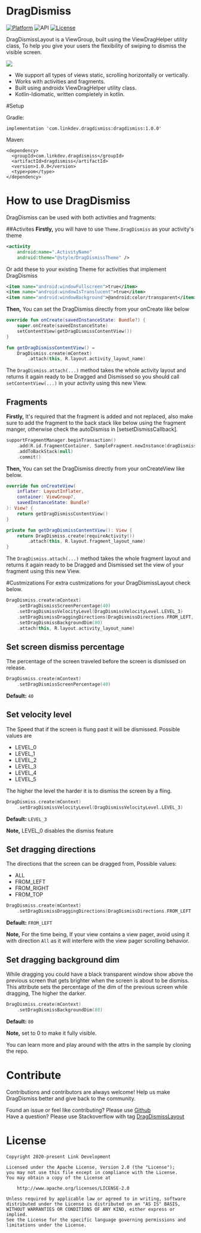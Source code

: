 # DragDismiss
[![Platform](https://img.shields.io/badge/platform-android-brightgreen.svg)](https://developer.android.com/index.html)
![API](https://img.shields.io/badge/Min--SDK-21-yellowgreen)
[![License](https://img.shields.io/badge/license-Apache%202.0-blue.svg)](http://www.apache.org/licenses/LICENSE-2.0)

DragDismissLayout is a ViewGroup, built using the ViewDragHelper utility class, To help you give your users the flexibility of swiping to dismiss the visible screen.

![](screenshots/screenshot.gif)

- We support all types of views static, scrolling horizontally or vertically.
- Works with activities and fragments.
- Built using androidx ViewDragHelper utility class.
- Kotlin-Idiomatic, written completely in kotlin.

#Setup

Gradle:
```
implementation 'com.linkdev.dragdismiss:dragdismiss:1.0.0'
```
Maven:
```
<dependency>
  <groupId>com.linkdev.dragdismiss</groupId>
  <artifactId>dragdismiss</artifactId>
  <version>1.0.0</version>
  <type>pom</type>
</dependency>
```

# How to use DragDismiss
DragDismiss can be used with both activities and fragments:

##Activites
**Firstly,** you will have to use `Theme.DragDismiss` as your activity's theme
```xml
<activity
    android:name=".ActivityName"
    android:theme="@style/DragDismissTheme" />
```
Or add these to your existing Theme for activities that implement DragDismiss
```xml
<item name="android:windowFullscreen">true</item>
<item name="android:windowIsTranslucent">true</item>
<item name="android:windowBackground">@android:color/transparent</item>
```
**Then,** You can set the DragDismiss directly from your onCreate like below
```kotlin
override fun onCreate(savedInstanceState: Bundle?) {
    super.onCreate(savedInstanceState)
    setContentView(getDragDismissContentView())
}

fun getDragDismissContentView() =
    DragDismiss.create(mContext)
        .attach(this, R.layout.activity_layout_name)
```
The `DragDismiss.attach(...)` method takes the whole activity layout and returns it again ready to be Dragged and Dismissed
 so you should call `setContentView(...)` in your activity using this new View.

## Fragments
**Firstly,** It's required that the fragment is added and not replaced,
also make sure to add the fragment to the back stack like below using the fragment manger, otherwise check the autoDismiss in [setsetDismissCallback].
```kotlin
supportFragmentManager.beginTransaction()
    .add(R.id.fragmentContainer, SampleFragment.newInstance(dragDismissAttrs), SampleFragment.TAG)
    .addToBackStack(null)
    .commit()
```

**Then,** You can set the DragDismiss directly from your onCreateView like below.
```kotlin
override fun onCreateView(
    inflater: LayoutInflater,
    container: ViewGroup?,
    savedInstanceState: Bundle?
): View? {
    return getDragDismissContentView()
}

private fun getDragDismissContentView(): View {
    return DragDismiss.create(requireActivity())
        .attach(this, R.layout.fragment_layout_name)
}
```
The `DragDismiss.attach(...)` method takes the whole fragment layout and returns it again ready to be Dragged and Dismissed
 set the view of your fragment using this new View.

#Custmizations
For extra custmizations for your DragDismissLayout check below.
```kotlin
DragDismiss.create(mContext)
    .setDragDismissScreenPercentage(40)
    .setDragDismissVelocityLevel(DragDismissVelocityLevel.LEVEL_3)
    .setDragDismissDraggingDirections(DragDismissDirections.FROM_LEFT, DragDismissDirections.FROM_RIGHT)
    .setDragDismissBackgroundDim(80)
    .attach(this, R.layout.activity_layout_name)
```

## Set screen dismiss percentage
The percentage of the screen traveled before the screen is dismissed on release.
```kotlin
DragDismiss.create(mContext)
    .setDragDismissScreenPercentage(40)
```
**Default:** `40`

## Set velocity level
The Speed that if the screen is flung past it will be dismissed.
Possible values are
* LEVEL_0
* LEVEL_1
* LEVEL_2
* LEVEL_3
* LEVEL_4
* LEVEL_5

The higher the level the harder it is to dismiss the screen by a fling.

```kotlin
DragDismiss.create(mContext)
    .setDragDismissVelocityLevel(DragDismissVelocityLevel.LEVEL_3)
```
**Default:** `LEVEL_3`

**Note,** LEVEL_0 disables the dismiss feature

## Set dragging directions
The directions that the screen can be dragged from, Possible values:
* ALL
* FROM_LEFT
* FROM_RIGHT
* FROM_TOP
```kotlin
DragDismiss.create(mContext)
    .setDragDismissDraggingDirections(DragDismissDirections.FROM_LEFT , DragDismissDirections.FROM_RIGHT)
```
**Default:** `FROM_LEFT`

**Note,** For the time being, If your view contains a view pager, avoid using it with direction `All` as it will interfere with the view pager scrolling behavior.

## Set dragging background dim
While dragging you could have a black transparent window show above the previous screen that gets brighter when the screen is about to be dismiss.
This attribute sets the percentage of the dim of the previous screen while dragging, The higher the darker.
```kotlin
DragDismiss.create(mContext)
    .setDragDismissBackgroundDim(80)
```
**Default:** `80`

**Note,** set to 0 to make it fully visible.

You can learn more and play around with the attrs in the sample by cloning the repo.

# Contribute
Contributions and contributors are always welcome! Help us make DragDismiss better and give back to the community.

Found an issue or feel like contributing? Please use [Github][issues]  
Have a question? Please use Stackoverflow with tag [DragDismissLayout][stackoverflow]

# License
    Copyright 2020-present Link Development

    Licensed under the Apache License, Version 2.0 (the "License");
    you may not use this file except in compliance with the License.
    You may obtain a copy of the License at

        http://www.apache.org/licenses/LICENSE-2.0

    Unless required by applicable law or agreed to in writing, software
    distributed under the License is distributed on an "AS IS" BASIS,
    WITHOUT WARRANTIES OR CONDITIONS OF ANY KIND, either express or implied.
    See the License for the specific language governing permissions and
    limitations under the License.

 [issues]: https://github.com/DragDismissLayout/issues
 [stackoverflow]: http://stackoverflow.com/questions/tagged/DragDismissLayout
 